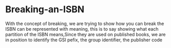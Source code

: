 # Breaking-an-ISBN

With the concept of breaking, we are trying to show how you can break the ISBN can be represented with meaning,
this is to say showing what each partition of the ISBN  means,Since they are used on published books, we are in position to identify the GSI pefix, the group identifier, the publisher code
